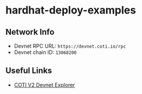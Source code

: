 # hardhat-deploy-examples

## Network Info

- Devnet RPC URL: `https://devnet.coti.io/rpc`
- Devnet chain ID: `13068200`

## Useful Links

- [COTI V2 Devnet Explorer](https://explorer-devnet.coti.io/overview)